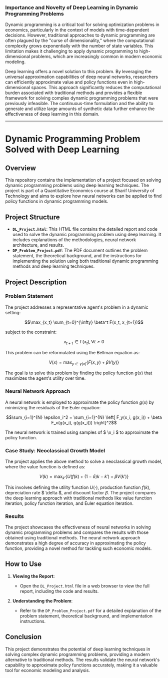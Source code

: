 ### Importance and Novelty of Deep Learning in Dynamic Programming Problems

Dynamic programming is a critical tool for solving optimization problems in economics, particularly in the context of models with time-dependent decisions. However, traditional approaches to dynamic programming are often plagued by the "curse of dimensionality," where the computational complexity grows exponentially with the number of state variables. This limitation makes it challenging to apply dynamic programming to high-dimensional problems, which are increasingly common in modern economic modeling.

Deep learning offers a novel solution to this problem. By leveraging the universal approximation capabilities of deep neural networks, researchers can efficiently approximate value and policy functions even in high-dimensional spaces. This approach significantly reduces the computational burden associated with traditional methods and provides a flexible framework for solving complex dynamic programming problems that were previously infeasible. The continuous-time formulation and the ability to generate and utilize large amounts of synthetic data further enhance the effectiveness of deep learning in this domain.

---

# Dynamic Programming Problem Solved with Deep Learning

## Overview

This repository contains the implementation of a project focused on solving dynamic programming problems using deep learning techniques. The project is part of a Quantitative Economics course at Sharif University of Technology and aims to explore how neural networks can be applied to find policy functions in dynamic programming models.

## Project Structure

- **`DL_Project.html`**: This HTML file contains the detailed report and code used to solve the dynamic programming problem using deep learning. It includes explanations of the methodologies, neural network architecture, and results.
- **`DP_Problem_Project.pdf`**: The PDF document outlines the problem statement, the theoretical background, and the instructions for implementing the solution using both traditional dynamic programming methods and deep learning techniques.

## Project Description

### Problem Statement

The project addresses a representative agent's problem in a dynamic setting:

$$\max_{x_t} \sum_{t=0}^{\infty} \beta^t F(x_t, x_{t+1})$$

subject to the constraint:

$$x_{t+1} \in \Gamma(x_t), \forall t \geq 0$$

This problem can be reformulated using the Bellman equation as:

$$V(x) = \max_{y \in \gamma(x)} \left\{ F(x, y) + \beta V(y) \right\}$$

The goal is to solve this problem by finding the policy function $g(x)$ that maximizes the agent's utility over time.

### Neural Network Approach

A neural network is employed to approximate the policy function $g(x)$ by minimizing the residuals of the Euler equation:

$$\sum_{i=1}^{N} \epsilon_i^2 = \sum_{i=1}^{N} \left[ F_y(x_i, g(x_i)) + \beta F_x(g(x_i), g(g(x_i))) \right]^2$$

The neural network is trained using samples of $ \x_i $ to approximate the policy function.

### Case Study: Neoclassical Growth Model

The project applies the above method to solve a neoclassical growth model, where the value function is defined as:

$$V(k) = \max_{k'} \left\{ U\left(f(k) + (1-\delta)k - k'\right) + \beta V(k') \right\}$$

This involves defining the utility function $U(\cdot)$, production function $f(k)$, depreciation rate $ \delta $, and discount factor $\beta$. The project compares the deep learning approach with traditional methods like value function iteration, policy function iteration, and Euler equation iteration.

### Results

The project showcases the effectiveness of neural networks in solving dynamic programming problems and compares the results with those obtained using traditional methods. The neural network approach demonstrates a high degree of accuracy in approximating the policy function, providing a novel method for tackling such economic models.

## How to Use

1. **Viewing the Report**:
   - Open the `DL_Project.html` file in a web browser to view the full report, including the code and results.

2. **Understanding the Problem**:
   - Refer to the `DP_Problem_Project.pdf` for a detailed explanation of the problem statement, theoretical background, and implementation instructions.

## Conclusion

This project demonstrates the potential of deep learning techniques in solving complex dynamic programming problems, providing a modern alternative to traditional methods. The results validate the neural network's capability to approximate policy functions accurately, making it a valuable tool for economic modeling and analysis.

